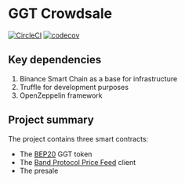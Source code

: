 # GGT Crowdsale

[![CircleCI](https://circleci.com/gh/nkrivenko/ggt-tokensale/tree/master.svg?style=svg)](https://circleci.com/gh/nkrivenko/ggt-tokensale/tree/master)
[![codecov](https://codecov.io/gh/nkrivenko/ggt-tokensale/branch/master/graph/badge.svg?token=NE1FEJV34A)](https://codecov.io/gh/nkrivenko/ggt-tokensale)

## Key dependencies

1. Binance Smart Chain as a base for infrastructure
2. Truffle for development purposes
3. OpenZeppelin framework

## Project summary

The project contains three smart contracts:
- The [BEP20](https://github.com/binance-chain/BEPs/blob/master/BEP20.md) GGT token
- The [Band Protocol Price Feed](https://docs.binance.org/smart-chain/developer/oracle/band.html) client
- The presale
